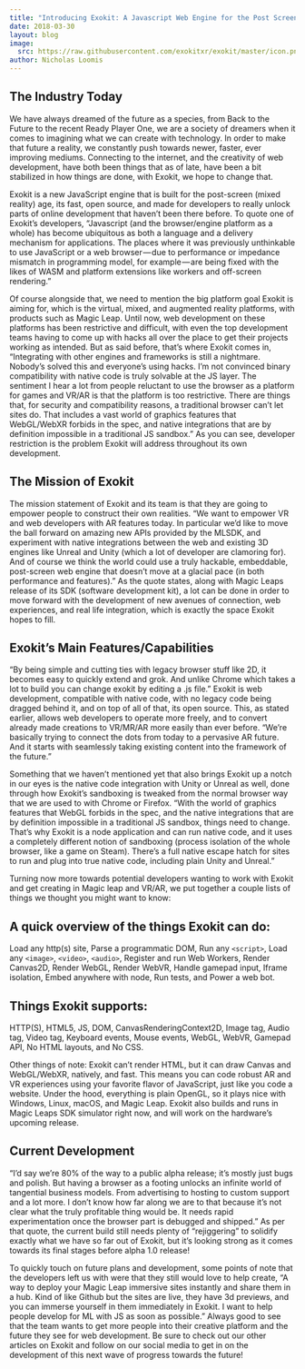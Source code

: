 ```yaml
---
title: "Introducing Exokit: A Javascript Web Engine for the Post Screen Era"
date: 2018-03-30
layout: blog
image:
  src: https://raw.githubusercontent.com/exokitxr/exokit/master/icon.png
author: Nicholas Loomis
---
```


## **The Industry Today**

We have always dreamed of the future as a species, from Back to the Future to the recent Ready Player One, we are a society of dreamers when it comes to imagining what we can create with technology. In order to make that future a reality, we constantly push towards newer, faster, ever improving mediums. Connecting to the internet, and the creativity of web development, have both been things that as of late, have been a bit stabilized in how things are done, with Exokit, we hope to change that.

Exokit is a new JavaScript engine that is built for the post-screen (mixed reality) age, its fast, open source, and made for developers to really unlock parts of online development that haven’t been there before. To quote one of Exokit’s developers, “Javascript (and the browser/engine platform as a whole) has become ubiquitous as both a language and a delivery mechanism for applications. The places where it was previously unthinkable to use JavaScript or a web browser — due to performance or impedance mismatch in programming model, for example — are being fixed with the likes of WASM and platform extensions like workers and off-screen rendering.”

Of course alongside that, we need to mention the big platform goal Exokit is aiming for, which is the virtual, mixed, and augmented reality platforms, with products such as Magic Leap. Until now, web development on these platforms has been restrictive and difficult, with even the top development teams having to come up with hacks all over the place to get their projects working as intended. But as said before, that’s where Exokit comes in, “Integrating with other engines and frameworks is still a nightmare. Nobody’s solved this and everyone’s using hacks. I’m not convinced binary compatibility with native code is truly solvable at the JS layer. The sentiment I hear a lot from people reluctant to use the browser as a platform for games and VR/AR is that the platform is too restrictive. There are things that, for security and compatibility reasons, a traditional browser can’t let sites do. That includes a vast world of graphics features that WebGL/WebXR forbids in the spec, and native integrations that are by definition impossible in a traditional JS sandbox.” As you can see, developer restriction is the problem Exokit will address throughout its own development.

## **The Mission of Exokit**

The mission statement of Exokit and its team is that they are going to empower people to construct their own realities. “We want to empower VR and web developers with AR features today. In particular we’d like to move the ball forward on amazing new APIs provided by the MLSDK, and experiment with native integrations between the web and existing 3D engines like Unreal and Unity (which a lot of developer are clamoring for). And of course we think the world could use a truly hackable, embeddable, post-screen web engine that doesn’t move at a glacial pace (in both performance and features).” As the quote states, along with Magic Leaps release of its SDK (software development kit), a lot can be done in order to move forward with the development of new avenues of connection, web experiences, and real life integration, which is exactly the space Exokit hopes to fill.

## **Exokit’s Main Features/Capabilities**

“By being simple and cutting ties with legacy browser stuff like 2D, it becomes easy to quickly extend and grok. And unlike Chrome which takes a lot to build you can change exokit by editing a .js file.” Exokit is web development, compatible with native code, with no legacy code being dragged behind it, and on top of all of that, its open source. This, as stated earlier, allows web developers to operate more freely, and to convert already made creations to VR/MR/AR more easily than ever before. “We’re basically trying to connect the dots from today to a pervasive AR future. And it starts with seamlessly taking existing content into the framework of the future.”

Something that we haven’t mentioned yet that also brings Exokit up a notch in our eyes is the native code integration with Unity or Unreal as well, done through how Exokit’s sandboxing is tweaked from the normal browser way that we are used to with Chrome or Firefox. “With the world of graphics features that WebGL forbids in the spec, and the native integrations that are by definition impossible in a traditional JS sandbox, things need to change. That’s why Exokit is a node application and can run native code, and it uses a completely different notion of sandboxing (process isolation of the whole browser, like a game on Steam). There’s a full native escape hatch for sites to run and plug into true native code, including plain Unity and Unreal.”

Turning now more towards potential developers wanting to work with Exokit and get creating in Magic leap and VR/AR, we put together a couple lists of things we thought you might want to know:

## **A quick overview of the things Exokit can do:**

Load any http(s) site, Parse a programmatic DOM, Run any `<script>`, Load any `<image>`, `<video>`, `<audio>`, Register and run Web Workers, Render Canvas2D, Render WebGL, Render WebVR, Handle gamepad input, Iframe isolation, Embed anywhere with node, Run tests, and Power a web bot.

## **Things Exokit supports**:

HTTP(S), HTML5, JS, DOM, CanvasRenderingContext2D, Image tag, Audio tag, Video tag, Keyboard events, Mouse events, WebGL, WebVR, Gamepad API, No HTML layouts, and No CSS.

Other things of note: Exokit can’t render HTML, but it can draw Canvas and WebGL/WebXR, natively, and fast. This means you can code robust AR and VR experiences using your favorite flavor of JavaScript, just like you code a website. Under the hood, everything is plain OpenGL, so it plays nice with Windows, Linux, macOS, and Magic Leap. Exokit also builds and runs in Magic Leaps SDK simulator right now, and will work on the hardware’s upcoming release.

## **Current Development**

“I’d say we’re 80% of the way to a public alpha release; it’s mostly just bugs and polish. But having a browser as a footing unlocks an infinite world of tangential business models. From advertising to hosting to custom support and a lot more. I don’t know how far along we are to that because it’s not clear what the truly profitable thing would be. It needs rapid experimentation once the browser part is debugged and shipped.” As per that quote, the current build still needs plenty of “rejiggering” to solidify exactly what we have so far out of Exokit, but it’s looking strong as it comes towards its final stages before alpha 1.0 release!

To quickly touch on future plans and development, some points of note that the developers left us with were that they still would love to help create, “A way to deploy your Magic Leap immersive sites instantly and share them in a hub. Kind of like Github but the sites are live, they have 3d previews, and you can immerse yourself in them immediately in Exokit. I want to help people develop for ML with JS as soon as possible.” Always good to see that the team wants to get more people into their creative platform and the future they see for web development. Be sure to check out our other articles on Exokit and follow on our social media to get in on the development of this next wave of progress towards the future!
